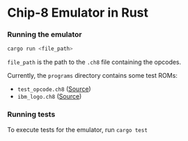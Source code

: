 # Chip-8 Emulator in Rust

### Running the emulator
```bash
cargo run <file_path>
```

`file_path` is the path to the `.ch8` file containing the opcodes.

Currently, the `programs` directory contains some test ROMs:
- `test_opcode.ch8` ([Source](https://github.com/corax89/chip8-test-rom))
- `ibm_logo.ch8` ([Source](https://github.com/loktar00/chip8/blob/master/roms/IBM%20Logo.ch8))

### Running tests
To execute tests for the emulator, run `cargo test`

